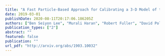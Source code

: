 ```yaml
---
title: "A Fast Particle-Based Approach for Calibrating a 3-D Model of the Antarctic Ice Sheet"
date: 2019-03-01
publishDate: 2020-08-11T20:17:06.186205Z
authors: ["Ben Seiyon Lee", "Murali Haran", "Robert Fuller", "David Pollard", "Klaus Keller"]
publication_types: ["2"]
abstract: ""
featured: false
publication: ""
url_pdf: "http://arxiv.org/abs/1903.10032"
---
```


